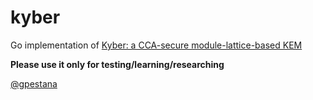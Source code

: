 # kyber

Go implementation of [Kyber: a CCA-secure module-lattice-based KEM](https://eprint.iacr.org/2017/634)

**Please use it only for testing/learning/researching**


[@gpestana](https://gpestana.com)
